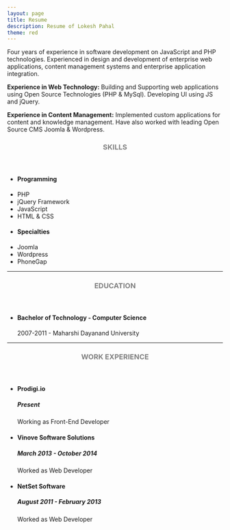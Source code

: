 ```yaml
---
layout: page
title: Resume
description: Resume of Lokesh Pahal
theme: red
---
```

Four years of experience in software development on JavaScript and PHP technologies. Experienced in design and development of enterprise web applications, content management systems and enterprise application integration.

**Experience in Web Technology:**
Building and Supporting web applications using Open Source Technologies (PHP & MySql). Developing UI using JS and jQuery.

**Experience in Content Management:**
Implemented custom applications for content and knowledge management. Have also worked with leading Open Source CMS Joomla & Wordpress.

<!-- Skills -->
<section class="row">
	<header class="col-md-3">
		<h3 style="text-transform:uppercase;color:gray">Skills</h3>
	</header>
	<div class="col-md-9">
		<div class="row">
			<div class="col-md-6">
				<ul class="list-group">
					<li class="list-group-item active"><h4><strong>Programming</strong></h4></li>
					<li class="list-group-item">PHP</li>
					<li class="list-group-item">jQuery Framework</li>
					<li class="list-group-item">JavaScript</li>
					<li class="list-group-item">HTML & CSS</li>
				</ul>
			</div>
			<div class="col-md-6">
				<ul class="list-group">
					<li class="list-group-item active"><h4><strong>Specialties</strong></h4></li>
					<li class="list-group-item">Joomla</li>
					<li class="list-group-item">Wordpress</li>
					<li class="list-group-item">PhoneGap</li>
				</ul>
			</div>
		</div>
	</div>
</section>
<hr/>
<!-- Education -->
<section class="row">
	<header class="col-md-3">
		<h3 style="text-transform:uppercase;color:gray">Education</h3>
	</header>
	<div class="col-md-9">
		<ul>
			<li>
				<h4>Bachelor of Technology - Computer Science</h4>
				<p>2007-2011 - Maharshi Dayanand University</p>
			</li>
		</ul>
	</div>
</section>
<hr/>
<!-- Work -->
<section class="row">
	<header class="col-md-3">
		<h3 style="text-transform:uppercase;color:gray">Work Experience</h3>
	</header>
	<div class="col-md-9">
		<ul>
			<li>
				<h4>Prodigi.io</h4>
				<h5>Present</h5>
				<p>Working as Front-End Developer</p>
			</li>
			<li>
				<h4>Vinove Software Solutions</h4>
				<h5>March 2013 - October 2014</h5>
				<p>Worked as Web Developer</p>
			</li>
			<li>
				<h4>NetSet Software</h4>
				<h5>August 2011 - February 2013</h5>
				<p>Worked as Web Developer</p>
			</li>
		</ul>
	</div>
</section>
